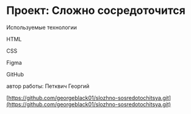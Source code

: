 # Проект: Сложно сосредоточится

Используемые технологии

HTML

CSS 

Figma

GitHub

автор работы: Петквич Георгий

[https://github.com/georgeblack01/slozhno-sosredotochitsya.git](https://github.com/georgeblack01/slozhno-sosredotochitsya.git)
